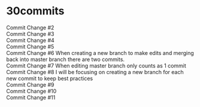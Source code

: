 # 30commits <br>
Commit Change #2 <br>
Commit Change #3 <br>
Commit Change #4 <br>
Commit Change #5 <br>
Commit Change #6 When creating a new branch to make edits and merging back into master branch there are two commits.<br>
Commit Change #7 When editing master branch only counts as 1 commit <br>
Commit Change #8 I will be focusing on creating a new branch for each new commit to keep best practices<br>
Commit Change #9 <br>
Commit Change #10 <br>
Commit Change #11 <br>
